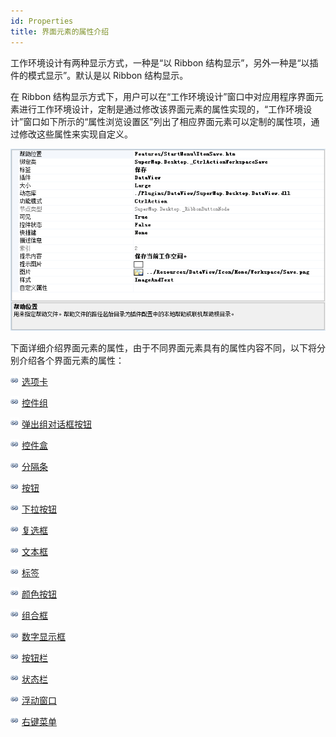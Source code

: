 ```yaml
---
id: Properties
title: 界面元素的属性介绍
---
```

工作环境设计有两种显示方式，一种是“以 Ribbon 结构显示”，另外一种是“以插件的模式显示”。默认是以 Ribbon 结构显示。

在 Ribbon 结构显示方式下，用户可以在“工作环境设计”窗口中对应用程序界面元素进行工作环境设计，定制是通过修改该界面元素的属性实现的，“工作环境设计”窗口如下所示的“属性浏览设置区”列出了相应界面元素可以定制的属性项，通过修改这些属性来实现自定义。

![](img/PropertyRegion.png)  

  
下面详细介绍界面元素的属性，由于不同界面元素具有的属性内容不同，以下将分别介绍各个界面元素的属性：

![](../img/smalltitle.png) [选项卡](Properties_Tab.html)

![](../img/smalltitle.png) [控件组](Properties_Group.html)

![](../img/smalltitle.png) [弹出组对话框按钮](Properties_Lauch.html)

![](../img/smalltitle.png) [控件盒](Properties_Box.html)

![](../img/smalltitle.png) [分隔条](Properties_Seperator.html)

![](../img/smalltitle.png) [按钮](Properties_Button.html)

![](../img/smalltitle.png) [下拉按钮](Properties_ButtonDrop.html)

![](../img/smalltitle.png) [复选框](Properties_Check.html)

![](../img/smalltitle.png) [文本框](Properties_Text.html)

![](../img/smalltitle.png) [标签](Properties_Label.html)

![](../img/smalltitle.png) [颜色按钮](Properties_Color.html)

![](../img/smalltitle.png) [组合框](Properties_Comb.html)

![](../img/smalltitle.png) [数字显示框](Properties_Interger.html)

![](../img/smalltitle.png) [按钮栏](Properties_Gallery.html)

![](../img/smalltitle.png) [状态栏](Properties_Satus.html)

![](../img/smalltitle.png) [浮动窗口](Properties_Dockbar.html)

![](../img/smalltitle.png) [右键菜单](Properties_Context.html)
